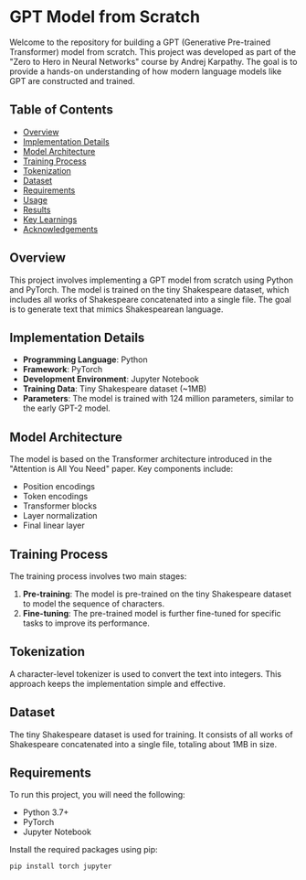 # GPT Model from Scratch

Welcome to the repository for building a GPT (Generative Pre-trained Transformer) model from scratch. This project was developed as part of the "Zero to Hero in Neural Networks" course by Andrej Karpathy. The goal is to provide a hands-on understanding of how modern language models like GPT are constructed and trained.

## Table of Contents
- [Overview](#overview)
- [Implementation Details](#implementation-details)
- [Model Architecture](#model-architecture)
- [Training Process](#training-process)
- [Tokenization](#tokenization)
- [Dataset](#dataset)
- [Requirements](#requirements)
- [Usage](#usage)
- [Results](#results)
- [Key Learnings](#key-learnings)
- [Acknowledgements](#acknowledgements)

## Overview
This project involves implementing a GPT model from scratch using Python and PyTorch. The model is trained on the tiny Shakespeare dataset, which includes all works of Shakespeare concatenated into a single file. The goal is to generate text that mimics Shakespearean language.

## Implementation Details
- **Programming Language**: Python
- **Framework**: PyTorch
- **Development Environment**: Jupyter Notebook
- **Training Data**: Tiny Shakespeare dataset (~1MB)
- **Parameters**: The model is trained with 124 million parameters, similar to the early GPT-2 model.

## Model Architecture
The model is based on the Transformer architecture introduced in the "Attention is All You Need" paper. Key components include:
- Position encodings
- Token encodings
- Transformer blocks
- Layer normalization
- Final linear layer

## Training Process
The training process involves two main stages:
1. **Pre-training**: The model is pre-trained on the tiny Shakespeare dataset to model the sequence of characters.
2. **Fine-tuning**: The pre-trained model is further fine-tuned for specific tasks to improve its performance.

## Tokenization
A character-level tokenizer is used to convert the text into integers. This approach keeps the implementation simple and effective.

## Dataset
The tiny Shakespeare dataset is used for training. It consists of all works of Shakespeare concatenated into a single file, totaling about 1MB in size.

## Requirements
To run this project, you will need the following:
- Python 3.7+
- PyTorch
- Jupyter Notebook

Install the required packages using pip:
```bash
pip install torch jupyter
